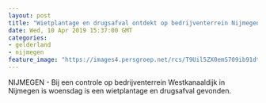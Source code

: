 ```yaml
---
layout: post
title: "Wietplantage en drugsafval ontdekt op bedrijventerrein Nijmegen"
date: Wed, 10 Apr 2019 15:37:00 GMT
categories: 
- gelderland 
- nijmegen 
feature_image: "https://images4.persgroep.net/rcs/T9Uil5ZX0emS709ib91dtwAl8Z0/diocontent/145249031/_fitwidth/400/?appId=21791a8992982cd8da851550a453bd7f&quality=0.7"
---
```


NIJMEGEN - Bij een controle op bedrijventerrein Westkanaaldijk in Nijmegen is woensdag is een wietplantage en drugsafval gevonden.
